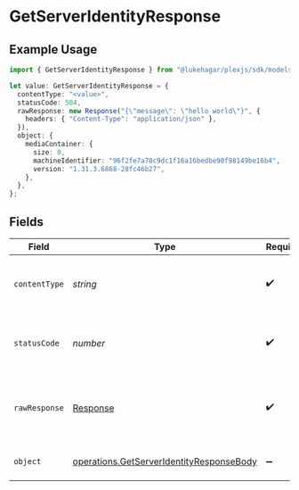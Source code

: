 # GetServerIdentityResponse

## Example Usage

```typescript
import { GetServerIdentityResponse } from "@lukehagar/plexjs/sdk/models/operations";

let value: GetServerIdentityResponse = {
  contentType: "<value>",
  statusCode: 504,
  rawResponse: new Response("{\"message\": \"hello world\"}", {
    headers: { "Content-Type": "application/json" },
  }),
  object: {
    mediaContainer: {
      size: 0,
      machineIdentifier: "96f2fe7a78c9dc1f16a16bedbe90f98149be16b4",
      version: "1.31.3.6868-28fc46b27",
    },
  },
};
```

## Fields

| Field                                                                                                       | Type                                                                                                        | Required                                                                                                    | Description                                                                                                 |
| ----------------------------------------------------------------------------------------------------------- | ----------------------------------------------------------------------------------------------------------- | ----------------------------------------------------------------------------------------------------------- | ----------------------------------------------------------------------------------------------------------- |
| `contentType`                                                                                               | *string*                                                                                                    | :heavy_check_mark:                                                                                          | HTTP response content type for this operation                                                               |
| `statusCode`                                                                                                | *number*                                                                                                    | :heavy_check_mark:                                                                                          | HTTP response status code for this operation                                                                |
| `rawResponse`                                                                                               | [Response](https://developer.mozilla.org/en-US/docs/Web/API/Response)                                       | :heavy_check_mark:                                                                                          | Raw HTTP response; suitable for custom response parsing                                                     |
| `object`                                                                                                    | [operations.GetServerIdentityResponseBody](../../../sdk/models/operations/getserveridentityresponsebody.md) | :heavy_minus_sign:                                                                                          | The Server Identity information                                                                             |
